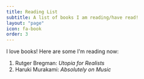 ```yaml
---
title: Reading List
subtitle: A list of books I am reading/have read! 
layout: "page"
icon: fa-book
order: 3
---
```


I love books! Here are some I'm reading now:

1. Rutger Bregman: *Utopia for Realists*
2. Haruki Murakami: *Absolutely on Music*
